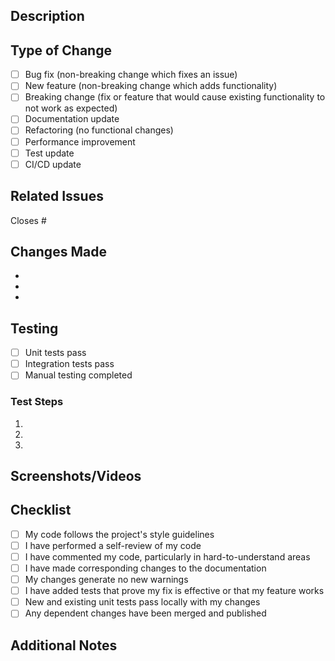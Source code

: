 ## Description

<!-- Provide a brief description of the changes in this PR -->

## Type of Change

<!-- Mark the relevant option with an "x" -->

- [ ] Bug fix (non-breaking change which fixes an issue)
- [ ] New feature (non-breaking change which adds functionality)
- [ ] Breaking change (fix or feature that would cause existing functionality to not work as expected)
- [ ] Documentation update
- [ ] Refactoring (no functional changes)
- [ ] Performance improvement
- [ ] Test update
- [ ] CI/CD update

## Related Issues

<!-- Link to related issues using #issue_number -->

Closes #

## Changes Made

<!-- List the main changes made in this PR -->

-
-
-

## Testing

<!-- Describe the tests you ran and how to reproduce them -->

- [ ] Unit tests pass
- [ ] Integration tests pass
- [ ] Manual testing completed

### Test Steps

1.
2.
3.

## Screenshots/Videos

<!-- If applicable, add screenshots or videos to demonstrate the changes -->

## Checklist

<!-- Mark completed items with an "x" -->

- [ ] My code follows the project's style guidelines
- [ ] I have performed a self-review of my code
- [ ] I have commented my code, particularly in hard-to-understand areas
- [ ] I have made corresponding changes to the documentation
- [ ] My changes generate no new warnings
- [ ] I have added tests that prove my fix is effective or that my feature works
- [ ] New and existing unit tests pass locally with my changes
- [ ] Any dependent changes have been merged and published

## Additional Notes

<!-- Add any additional notes, context, or considerations for reviewers -->
